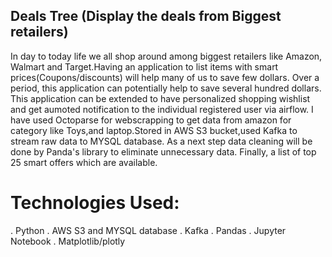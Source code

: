 
## Deals Tree (Display the deals from Biggest retailers)
 
In day to today life we all shop around among biggest retailers like Amazon, Walmart and Target.Having an application to list items with smart prices(Coupons/discounts) will help many of us to save few dollars. Over a period, this application can potentially help to save several  hundred dollars.
This application can be extended to have personalized shopping wishlist and get aumoted notification to the individual registered user via airflow.
I have used Octoparse for webscrapping to get data from amazon for category like Toys,and laptop.Stored in AWS S3 bucket,used Kafka to stream  raw data to MYSQL database. As a next step data cleaning will be done by Panda's library to eliminate unnecessary data. Finally, a list of top 25 smart offers which are available.

# Technologies Used:
. Python
. AWS S3 and MYSQL database
. Kafka
. Pandas
. Jupyter Notebook
. Matplotlib/plotly
